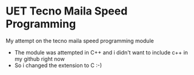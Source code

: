 # UET Tecno Maila Speed Programming
 My attempt on the tecno maila speed programming module
 <ul>
 <li>
 The module was attempted in C++ and i didn't want to include c++ in my github right now
 </li>
 <li>
 So i changed the extension to C :-)
</li>
